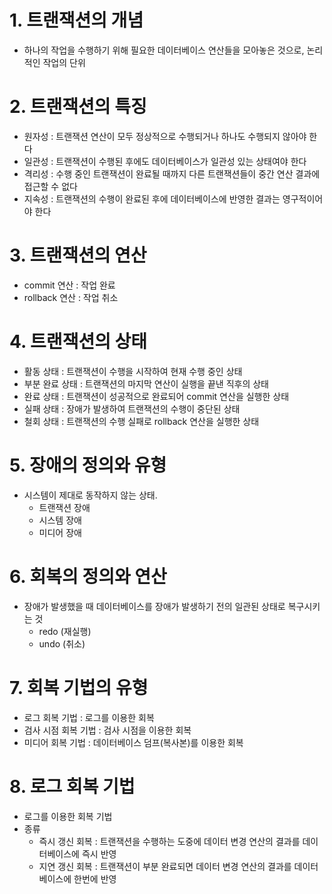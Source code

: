 # 1. 트랜잭션의 개념

- 하나의 작업을 수행하기 위해 필요한 데이터베이스 연산들을 모아놓은 것으로, 논리적인 작업의 단위

# 2. 트랜잭션의 특징

- 원자성 : 트랜잭션 연산이 모두 정상적으로 수행되거나 하나도 수행되지 않아야 한다
- 일관성 : 트랜잭션이 수행된 후에도 데이터베이스가 일관성 있는 상태여야 한다
- 격리성 : 수행 중인 트랜잭션이 완료될 때까지 다른 트랜잭션들이 중간 연산 결과에 접근할 수 없다
- 지속성 : 트랜잭션의 수행이 완료된 후에 데이터베이스에 반영한 결과는 영구적이어야 한다

# 3. 트랜잭션의 연산

- commit 연산 : 작업 완료
- rollback 연산 : 작업 취소

# 4. 트랜잭션의 상태

- 활동 상태 : 트랜잭션이 수행을 시작하여 현재 수행 중인 상태
- 부분 완료 상태 : 트랜잭션의 마지막 연산이 실행을 끝낸 직후의 상태
- 완료 상태 : 트랜잭션이 성공적으로 완료되어 commit 연산을 실행한 상태
- 실패 상태 : 장애가 발생하여 트랜잭션의 수행이 중단된 상태
- 철회 상태 : 트랜잭션의 수행 실패로 rollback 연산을 실행한 상태

# 5. 장애의 정의와 유형

- 시스템이 제대로 동작하지 않는 상태.
    - 트랜잭션 장애
    - 시스템 장애
    - 미디어 장애

# 6. 회복의 정의와 연산

- 장애가 발생했을 때 데이터베이스를 장애가 발생하기 전의 일관된 상태로 복구시키는 것
    - redo (재실행)
    - undo (취소)

# 7. 회복 기법의 유형

- 로그 회복 기법 : 로그를 이용한 회복
- 검사 시점 회복 기법 : 검사 시점을 이용한 회복
- 미디어 회복 기법 : 데이터베이스 덤프(복사본)를 이용한 회복

# 8. 로그 회복 기법

- 로그를 이용한 회복 기법
- 종류
    - 즉시 갱신 회복 : 트랜잭션을 수행하는 도중에 데이터 변경 연산의 결과를 데이터베이스에 즉시 반영
    - 지연 갱신 회복 : 트랜잭션이 부분 완료되면 데이터 변경 연산의 결과를 데이터베이스에 한번에 반영